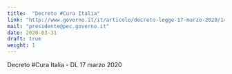 ```yaml
---
title:  "Decreto #Cura Italia"
link: "http://www.governo.it/it/articolo/decreto-legge-17-marzo-2020/14333"
mail: "presidente@pec.governo.it"
date: 2020-03-31
draft: true
weight: 1
---
```


Decreto #Cura Italia - DL 17 marzo 2020 
